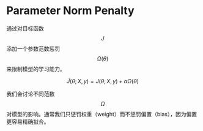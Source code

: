 # Parameter Norm Penalty

通过对目标函数$$J$$添加一个参数范数惩罚$$\Omega(\theta)$$来限制模型的学习能力。

$$\widetilde J (\theta; X,y) = J(\theta; X,y)+\alpha\Omega(\theta)$$

我们会讨论不同范数$$\Omega$$对模型的影响。通常我们只惩罚权重（weight）而不惩罚偏置（bias），因为偏置更容易精确拟合。

